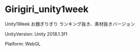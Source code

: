 # Girigiri_unity1week
Unity1Week お題ぎりぎり
ランキング抜き、素材抜きバージョン

UnityVersion: Unity 2018.1.3f1

Platform: WebGL
